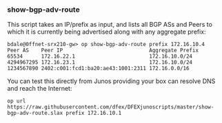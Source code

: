 ### show-bgp-adv-route

This script takes an IP/prefix as input, and lists all BGP ASs and Peers to which it is currently being advertised along with any aggregate prefix:

```
bdale@0ffnet-srx210-gw> op show-bgp-adv-route prefix 172.16.10.4   
Peer AS    Peer IP                            Aggregate Prefix                   
65534      172.16.22.1                        172.16.10.0/24                     
4294967295 172.16.23.1                        172.16.10.0/24                     
1234567890 2402:c001:fcd1:ba20:ae43:1001:2311 172.16.0.0/16
```

You can test this directly from Junos providing your box can resolve DNS and reach the Internet:

```
op url https://raw.githubusercontent.com/dfex/DFEXjunoscripts/master/show-bgp-adv-route.slax prefix 172.16.10.1
```